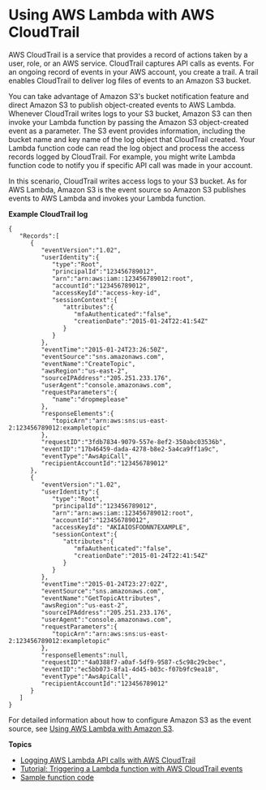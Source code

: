 # Using AWS Lambda with AWS CloudTrail<a name="with-cloudtrail"></a>

AWS CloudTrail is a service that provides a record of actions taken by a user, role, or an AWS service\. CloudTrail captures API calls as events\. For an ongoing record of events in your AWS account, you create a trail\. A trail enables CloudTrail to deliver log files of events to an Amazon S3 bucket\.

You can take advantage of Amazon S3's bucket notification feature and direct Amazon S3 to publish object\-created events to AWS Lambda\. Whenever CloudTrail writes logs to your S3 bucket, Amazon S3 can then invoke your Lambda function by passing the Amazon S3 object\-created event as a parameter\. The S3 event provides information, including the bucket name and key name of the log object that CloudTrail created\. Your Lambda function code can read the log object and process the access records logged by CloudTrail\. For example, you might write Lambda function code to notify you if specific API call was made in your account\. 

In this scenario, CloudTrail writes access logs to your S3 bucket\. As for AWS Lambda, Amazon S3 is the event source so Amazon S3 publishes events to AWS Lambda and invokes your Lambda function\. 

**Example CloudTrail log**  

```
{  
   "Records":[  
      {  
         "eventVersion":"1.02",
         "userIdentity":{  
            "type":"Root",
            "principalId":"123456789012",
            "arn":"arn:aws:iam::123456789012:root",
            "accountId":"123456789012",
            "accessKeyId":"access-key-id",
            "sessionContext":{  
               "attributes":{  
                  "mfaAuthenticated":"false",
                  "creationDate":"2015-01-24T22:41:54Z"
               }
            }
         },
         "eventTime":"2015-01-24T23:26:50Z",
         "eventSource":"sns.amazonaws.com",
         "eventName":"CreateTopic",
         "awsRegion":"us-east-2",
         "sourceIPAddress":"205.251.233.176",
         "userAgent":"console.amazonaws.com",
         "requestParameters":{  
            "name":"dropmeplease"
         },
         "responseElements":{  
            "topicArn":"arn:aws:sns:us-east-2:123456789012:exampletopic"
         },
         "requestID":"3fdb7834-9079-557e-8ef2-350abc03536b",
         "eventID":"17b46459-dada-4278-b8e2-5a4ca9ff1a9c",
         "eventType":"AwsApiCall",
         "recipientAccountId":"123456789012"
      },
      {  
         "eventVersion":"1.02",
         "userIdentity":{  
            "type":"Root",
            "principalId":"123456789012",
            "arn":"arn:aws:iam::123456789012:root",
            "accountId":"123456789012",
            "accessKeyId": "AKIAIOSFODNN7EXAMPLE",
            "sessionContext":{  
               "attributes":{  
                  "mfaAuthenticated":"false",
                  "creationDate":"2015-01-24T22:41:54Z"
               }
            }
         },
         "eventTime":"2015-01-24T23:27:02Z",
         "eventSource":"sns.amazonaws.com",
         "eventName":"GetTopicAttributes",
         "awsRegion":"us-east-2",
         "sourceIPAddress":"205.251.233.176",
         "userAgent":"console.amazonaws.com",
         "requestParameters":{  
            "topicArn":"arn:aws:sns:us-east-2:123456789012:exampletopic"
         },
         "responseElements":null,
         "requestID":"4a0388f7-a0af-5df9-9587-c5c98c29cbec",
         "eventID":"ec5bb073-8fa1-4d45-b03c-f07b9fc9ea18",
         "eventType":"AwsApiCall",
         "recipientAccountId":"123456789012"
      }
   ]
}
```

For detailed information about how to configure Amazon S3 as the event source, see [Using AWS Lambda with Amazon S3](with-s3.md)\.

**Topics**
+ [Logging AWS Lambda API calls with AWS CloudTrail](logging-using-cloudtrail.md)
+ [Tutorial: Triggering a Lambda function with AWS CloudTrail events](with-cloudtrail-example.md)
+ [Sample function code](with-cloudtrail-create-package.md)